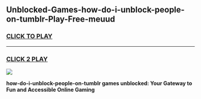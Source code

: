 
## Unblocked-Games-how-do-i-unblock-people-on-tumblr-Play-Free-meuud
<h3>
<a href="https://premium76.site?title=how-do-i-unblock-people-on-tumblr&ref=10A">CLICK TO PLAY</a></h3>
<hr>

<h3>
<a href="https://premium76.site?title=how-do-i-unblock-people-on-tumblr&ref=10A">CLICK 2 PLAY</a>
  
</h3>

<a href="https://premium76.site?title=how-do-i-unblock-people-on-tumblr&ref=10A"><img src="https://clearcache.store/games.png"></a>


**how-do-i-unblock-people-on-tumblr games unblocked: Your Gateway to Fun and Accessible Online Gaming**
